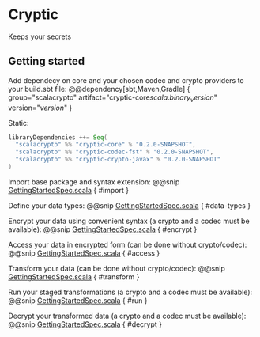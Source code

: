 # Cryptic

Keeps your secrets

## Getting started

Add dependecy on core and your chosen codec and crypto providers to your build.sbt file:
@@dependency[sbt,Maven,Gradle] { group="scalacrypto" artifact="cryptic-core$scala.binary_version$" version="$version$" }

Static:

```scala
libraryDependencies ++= Seq(
  "scalacrypto" %% "cryptic-core" % "0.2.0-SNAPSHOT",
  "scalacrypto" %% "cryptic-codec-fst" % "0.2.0-SNAPSHOT",
  "scalacrypto" %% "cryptic-crypto-javax" % "0.2.0-SNAPSHOT"
)
```

Import base package and syntax extension:
@@snip [GettingStartedSpec.scala](../../../crypto-test/src/test/scala/cryptic/test/GettingStartedSpec.scala) { #import }

Define your data types:
@@snip [GettingStartedSpec.scala](../../../crypto-test/src/test/scala/cryptic/test/GettingStartedSpec.scala) { #data-types }

Encrypt your data using convenient syntax (a crypto and a codec must be available):
@@snip [GettingStartedSpec.scala](../../../crypto-test/src/test/scala/cryptic/test/GettingStartedSpec.scala) { #encrypt }

Access your data in encrypted form (can be done without crypto/codec):
@@snip [GettingStartedSpec.scala](../../../crypto-test/src/test/scala/cryptic/test/GettingStartedSpec.scala) { #access }

Transform your data (can be done without crypto/codec):
@@snip [GettingStartedSpec.scala](../../../crypto-test/src/test/scala/cryptic/test/GettingStartedSpec.scala) { #transform }

Run your staged transformations (a crypto and a codec must be available):
@@snip [GettingStartedSpec.scala](../../../crypto-test/src/test/scala/cryptic/test/GettingStartedSpec.scala) { #run }

Decrypt your transformed data (a crypto and a codec must be available):
@@snip [GettingStartedSpec.scala](../../../crypto-test/src/test/scala/cryptic/test/GettingStartedSpec.scala) { #decrypt }

